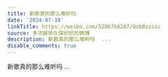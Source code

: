 ```yaml
---
title: 新歌真的那么难听吗
date: '2024-07-18'
linkTitle: https://weibo.com/5286768287/OobBszsic
source: 多次婉拒久保织织的微博
description: 新歌真的那么难听吗  ...
disable_comments: true
---
```

新歌真的那么难听吗  ...